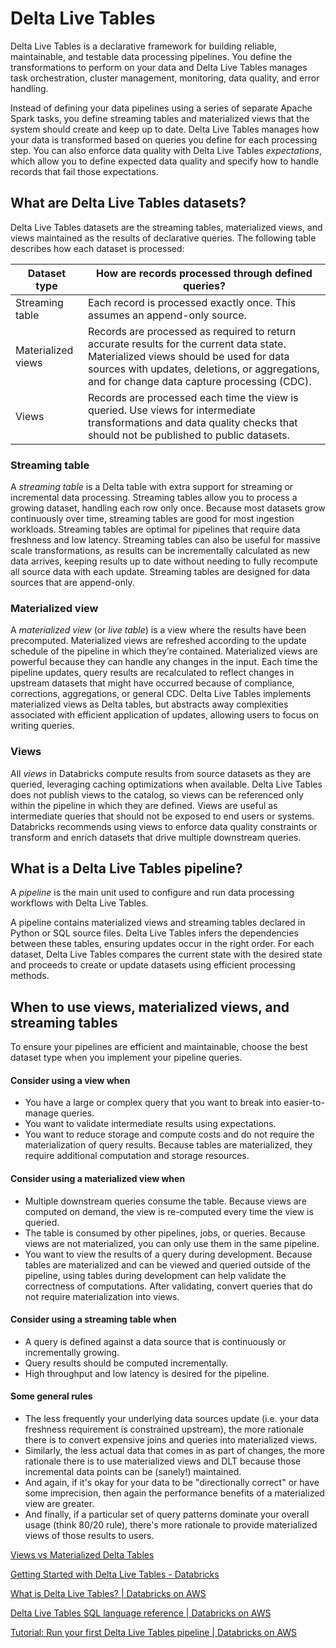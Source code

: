 # Delta Live Tables

Delta Live Tables is a declarative framework for building reliable, maintainable, and testable data processing pipelines. You define the transformations to perform on your data and Delta Live Tables manages task orchestration, cluster management, monitoring, data quality, and error handling.

Instead of defining your data pipelines using a series of separate Apache Spark tasks, you define streaming tables and materialized views that the system should create and keep up to date. Delta Live Tables manages how your data is transformed based on queries you define for each processing step. You can also enforce data quality with Delta Live Tables _expectations_, which allow you to define expected data quality and specify how to handle records that fail those expectations.

## What are Delta Live Tables datasets?

Delta Live Tables datasets are the streaming tables, materialized views, and views maintained as the results of declarative queries. The following table describes how each dataset is processed:

| Dataset type | How are records processed through defined queries? |
|---|---|
| Streaming table | Each record is processed exactly once. This assumes an append-only source. |
| Materialized views | Records are processed as required to return accurate results for the current data state. Materialized views should be used for data sources with updates, deletions, or aggregations, and for change data capture processing (CDC). |
| Views | Records are processed each time the view is queried. Use views for intermediate transformations and data quality checks that should not be published to public datasets. |

### Streaming table

A _streaming table_ is a Delta table with extra support for streaming or incremental data processing. Streaming tables allow you to process a growing dataset, handling each row only once. Because most datasets grow continuously over time, streaming tables are good for most ingestion workloads. Streaming tables are optimal for pipelines that require data freshness and low latency. Streaming tables can also be useful for massive scale transformations, as results can be incrementally calculated as new data arrives, keeping results up to date without needing to fully recompute all source data with each update. Streaming tables are designed for data sources that are append-only.

### Materialized view

A _materialized view_ (or _live table_) is a view where the results have been precomputed. Materialized views are refreshed according to the update schedule of the pipeline in which they’re contained. Materialized views are powerful because they can handle any changes in the input. Each time the pipeline updates, query results are recalculated to reflect changes in upstream datasets that might have occurred because of compliance, corrections, aggregations, or general CDC. Delta Live Tables implements materialized views as Delta tables, but abstracts away complexities associated with efficient application of updates, allowing users to focus on writing queries.

### Views

All _views_ in Databricks compute results from source datasets as they are queried, leveraging caching optimizations when available. Delta Live Tables does not publish views to the catalog, so views can be referenced only within the pipeline in which they are defined. Views are useful as intermediate queries that should not be exposed to end users or systems. Databricks recommends using views to enforce data quality constraints or transform and enrich datasets that drive multiple downstream queries.

## What is a Delta Live Tables pipeline?

A _pipeline_ is the main unit used to configure and run data processing workflows with Delta Live Tables.

A pipeline contains materialized views and streaming tables declared in Python or SQL source files. Delta Live Tables infers the dependencies between these tables, ensuring updates occur in the right order. For each dataset, Delta Live Tables compares the current state with the desired state and proceeds to create or update datasets using efficient processing methods.

## When to use views, materialized views, and streaming tables

To ensure your pipelines are efficient and maintainable, choose the best dataset type when you implement your pipeline queries.

#### Consider using a view when

- You have a large or complex query that you want to break into easier-to-manage queries.
- You want to validate intermediate results using expectations.
- You want to reduce storage and compute costs and do not require the materialization of query results. Because tables are materialized, they require additional computation and storage resources.

#### Consider using a materialized view when

- Multiple downstream queries consume the table. Because views are computed on demand, the view is re-computed every time the view is queried.
- The table is consumed by other pipelines, jobs, or queries. Because views are not materialized, you can only use them in the same pipeline.
- You want to view the results of a query during development. Because tables are materialized and can be viewed and queried outside of the pipeline, using tables during development can help validate the correctness of computations. After validating, convert queries that do not require materialization into views.

#### Consider using a streaming table when

- A query is defined against a data source that is continuously or incrementally growing.
- Query results should be computed incrementally.
- High throughput and low latency is desired for the pipeline.

#### Some general rules

- The less frequently your underlying data sources update (i.e. your data freshness requirement is constrained upstream), the more rationale there is to convert expensive joins and queries into materialized views.
- Similarly, the less actual data that comes in as part of changes, the more rationale there is to use materialized views and DLT because those incremental data points can be (sanely!) maintained.
- And again, if it's okay for your data to be "directionally correct" or have some imprecision, then again the performance benefits of a materialized view are greater.
- And finally, if a particular set of query patterns dominate your overall usage (think 80/20 rule), there's more rationale to provide materialized views of those results to users.

[Views vs Materialized Delta Tables](https://community.databricks.com/s/question/0D53f00001GHVMlCAP/views-vs-materialized-delta-tables)

[Getting Started with Delta Live Tables - Databricks](https://www.databricks.com/discover/pages/getting-started-with-delta-live-tables)

[What is Delta Live Tables? | Databricks on AWS](https://docs.databricks.com/delta-live-tables/index.html)

[Delta Live Tables SQL language reference | Databricks on AWS](https://docs.databricks.com/delta-live-tables/sql-ref.html)

[Tutorial: Run your first Delta Live Tables pipeline | Databricks on AWS](https://docs.databricks.com/delta-live-tables/tutorial-pipelines.html)
